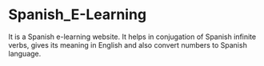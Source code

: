 # Spanish_E-Learning
It is a Spanish e-learning website. It helps in conjugation of Spanish infinite verbs, gives its meaning in English and also convert numbers to Spanish language.
